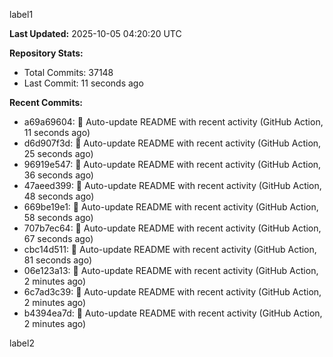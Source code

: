 
label1 
<!-- ACTIVITY_START -->
**Last Updated:** 2025-10-05 04:20:20 UTC

**Repository Stats:**
- Total Commits: 37148
- Last Commit: 11 seconds ago

**Recent Commits:**
- a69a69604: 🤖 Auto-update README with recent activity (GitHub Action, 11 seconds ago)
- d6d907f3d: 🤖 Auto-update README with recent activity (GitHub Action, 25 seconds ago)
- 96919e547: 🤖 Auto-update README with recent activity (GitHub Action, 36 seconds ago)
- 47aeed399: 🤖 Auto-update README with recent activity (GitHub Action, 48 seconds ago)
- 669be19e1: 🤖 Auto-update README with recent activity (GitHub Action, 58 seconds ago)
- 707b7ec64: 🤖 Auto-update README with recent activity (GitHub Action, 67 seconds ago)
- cbc14d511: 🤖 Auto-update README with recent activity (GitHub Action, 81 seconds ago)
- 06e123a13: 🤖 Auto-update README with recent activity (GitHub Action, 2 minutes ago)
- 6c7ad3c39: 🤖 Auto-update README with recent activity (GitHub Action, 2 minutes ago)
- b4394ea7d: 🤖 Auto-update README with recent activity (GitHub Action, 2 minutes ago)
<!-- ACTIVITY_END -->

label2
